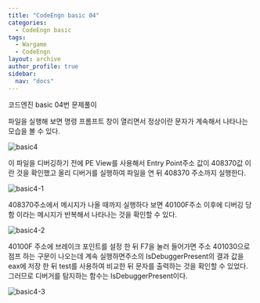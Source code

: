 ```yaml
---
title: "CodeEngn basic 04"
categories:
  - CodeEngn basic
tags:
  - Wargame
  - CodeEngn
layout: archive
author_profile: true
sidebar:
  nav: "docs"
---
```


코드엔진 basic 04번 문제풀이

파일을 실행해 보면 명령 프롬프트 창이 열리면서 정상이란 문자가 계속해서 나타나는 모습을 볼 수 있다.

![basic4](https://user-images.githubusercontent.com/91646923/135459587-78468ebc-f730-4de7-a25b-2c3b8665c158.JPG)

이 파일을 디버깅하기 전에 PE View를 사용해서 Entry Point주소 값이 408370값 이란 것을 확인했고 올리 디버거를 실행하여 파일을 연 뒤 408370 주소까지 실행한다.

![basic4-1](https://user-images.githubusercontent.com/91646923/135459601-8c4090ed-5b11-4468-a364-c7bbb8add924.JPG)

408370주소에서 메시지가 나올 때까지 실행하다 보면 40100F주소 이후에 디버깅 당함 이라는 메시지가 반복해서 나타나는 것을 확인할 수 있다.

![basic4-2](https://user-images.githubusercontent.com/91646923/135459612-a786c0c4-bdd6-4b02-8455-3a6be400eb56.JPG)

40100F 주소에 브레이크 포인트를 설정 한 뒤 F7을 눌러 들어가면 주소 401030으로 점프 하는 구문이 나오는데 계속 실행하면주소의 IsDebuggerPresent의 결과 값을 eax에 저장 한 뒤 test를 사용하여 비교한 뒤 문자를 출력하는 것을 확인할 수 있었다. 그러므로 디버거를 탐지하는 함수는 IsDebuggerPresent이다.

![basic4-3](https://user-images.githubusercontent.com/91646923/135459746-a5452d0d-5982-42be-b45c-b8a11fe8ba65.JPG)
